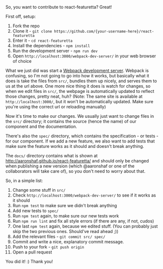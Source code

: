 So, you want to contribute to react-featuretta? Great!

First off, setup:

  1. Fork the repo
  2. Clone it - `git clone https://github.com/{your-username-here}/react-featuretta`
  3. Enter it - `cd react-featuretta`
  4. Install the dependencies - `npm install`
  5. Run the development server - `npm run dev`
  6. Open `http://localhost:3000/webpack-dev-server/` in your web browser of choice

What we just did was start a [Webpack development server](https://webpack.github.io/docs/webpack-dev-server.html). Webpack is confusing, so I'm not going to go into how it works, but basically what it does is take the files from `src/`, bundles them up nicely, and serves them to us at the url above. One more nice thing it does is watch for changes, so when we edit files in `src/`, the webpage is automatically updated to reflect those changes, pretty neat, huh? (Note: The same site is available at `http://localhost:3000/`, but it won't be automatically updated. Make sure you're using the correct url or reloading manually)

Now it's time to make our changes. We usually just want to change files in the `src/` directory; it contains the source (hence the name) of our component and the documentation.

There's also the `spec/` directory, which contains the specification - or tests - for our component. If we add a new feature, we also want to add tests that make sure the feature works as it should and doesn't break anything.

The `docs/` directory contains what is shown at http://aaronshaf.github.io/react-featuretta/ and should only be changed when publishing a new version (which @aaronshaf or one of the collaborators will take care of), so you don't need to worry about that.

So, in a simple list:

  1. Change some stuff in `src/`
  2. Check `http://localhost:3000/webpack-dev-server/` to see if it works as it should
  3. Run `npm test` to make sure we didn't break anything
  4. Add new tests to `spec/`
  5. Run `npm test` again, to make sure our new tests work
  6. Run `npm run lint` and fix all style errors (if there are any, if not, cudos)
  8. One last `npm test` again, because we edited stuff. (You can probably just skip the two previous ones. Should've read ahead ;))
  8. Add the relevant files - `git commit src/ spec/`
  9. Commit and write a nice, explanatory commit message.
  10. Push to your fork - `git push origin`
  11. Open a pull request

 You did it! :) Thank you!
